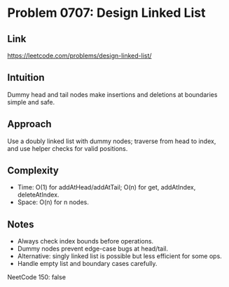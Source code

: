 # Problem 0707: Design Linked List

## Link
https://leetcode.com/problems/design-linked-list/

## Intuition
Dummy head and tail nodes make insertions and deletions at boundaries simple and safe.

## Approach
Use a doubly linked list with dummy nodes; traverse from head to index, and use helper checks for valid positions.

## Complexity
- Time: O(1) for addAtHead/addAtTail; O(n) for get, addAtIndex, deleteAtIndex.
- Space: O(n) for n nodes.

## Notes
- Always check index bounds before operations.
- Dummy nodes prevent edge-case bugs at head/tail.
- Alternative: singly linked list is possible but less efficient for some ops.
- Handle empty list and boundary cases carefully.

NeetCode 150: false
